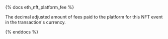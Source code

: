 {% docs eth_nft_platform_fee %}

The decimal adjusted amount of fees paid to the platform for this NFT event in the transaction's currency. 

{% enddocs %}